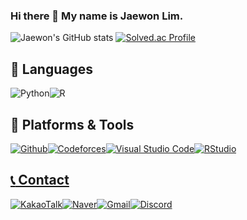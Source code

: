 ### Hi there 👋 My name is Jaewon Lim.

![Jaewon's GitHub stats](https://github-readme-stats.vercel.app/api?username=trolgod0914&show_icons=true&theme=radical)
[![Solved.ac Profile](http://mazassumnida.wtf/api/v2/generate_badge?boj=trolgod0914)](https://solved.ac/trolgod0914/)

## :tongue: Languages
<img alt="Python" src ="https://img.shields.io/badge/Python-3776AB.svg?&style=for-the-badge&logo=Python&logoColor=white"/><img alt="R" src ="https://img.shields.io/badge/R-276DC3.svg?&style=for-the-badge&logo=R&logoColor=white"/>

## :link: Platforms & Tools
<a href = "https://github.com/trolgod0914"><img alt="Github" src ="https://img.shields.io/badge/Github-181717.svg?&style=for-the-badge&logo=Github&logoColor=white"/><a href = "https://codeforces.com/profile/trolgod0914"><img alt="Codeforces" src ="https://img.shields.io/badge/Codeforces-1F8ACB.svg?&style=for-the-badge&logo=Codeforces&logoColor=white"/><img alt="Visual Studio Code" src ="https://img.shields.io/badge/Visual Studio Code-007ACC.svg?&style=for-the-badge&logo=Visual Studio Code&logoColor=white"/><img alt="RStudio" src ="https://img.shields.io/badge/RStudio-75AADB.svg?&style=for-the-badge&logo=RStudio&logoColor=white"/>

## :telephone_receiver: Contact
<img alt="KakaoTalk" src ="https://img.shields.io/badge/KakaoTalk-FFCD00.svg?&style=for-the-badge&logo=KakaoTalk&logoColor=black"/><img alt="Naver" src ="https://img.shields.io/badge/Naver-03C75A.svg?&style=for-the-badge&logo=Naver&logoColor=white"/><img alt="Gmail" src ="https://img.shields.io/badge/Gmail-EA4335.svg?&style=for-the-badge&logo=Gmail&logoColor=white"/><img alt="Discord" src ="https://img.shields.io/badge/Discord-5865F2.svg?&style=for-the-badge&logo=Discord&logoColor=white"/>

<!--
**trolgod0914/trolgod0914** is a ✨ _special_ ✨ repository because its `README.md` (this file) appears on your GitHub profile.

Here are some ideas to get you started:

- 🔭 I’m currently working on ...
- 🌱 I’m currently learning ...
- 👯 I’m looking to collaborate on ...
- 🤔 I’m looking for help with ...
- 💬 Ask me about ...
- 📫 How to reach me: ...
- 😄 Pronouns: ...
- ⚡ Fun fact: ...
-->
